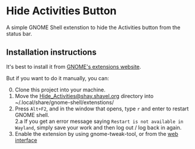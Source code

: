 Hide Activities Button
======================

A simple GNOME Shell extenstion to hide the Activities button from the
status bar. 

## Installation instructions

It's best to install it from [GNOME's extensions
website](https://extensions.gnome.org/extension/744/hide-activities-button/).

But if you want to do it manually, you can:

0. Clone this project into your machine.
1. Move the Hide_Activities@shay.shayel.org directory into
~/.local/share/gnome-shell/extenstions/
2. Press `Alt+F2`, and in the window that opens, type `r` and enter to
restart GNOME shell.  
2.a If you get an error message saying `Restart is not available in Wayland`, simply save your work and then log out / log back in again.
3. Enable the extension by using gnome-tweak-tool, or from the [web
interface](https://extensions.gnome.org/local/)

